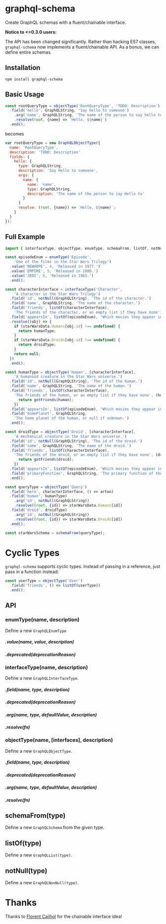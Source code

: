 graphql-schema
==============

Create GraphQL schemas with a fluent/chainable interface.

**Notice to <=0.3.0 users:**

The API has been changed significantly. Rather than hacking ES7 classes, `graphql-schema` now implements a fluent/chainable API. As a bonus, we can define entire schemas.

## Installation

    npm install graphql-schema

## Basic Usage

```js
const rootQueryType = objectType('RootQueryType', 'TODO: Description')
  .field('hello', GraphQLString, 'Say hello to someone')
    .arg('name', GraphQLString, 'The name of the person to say hello to')
    .resolve(root, {name} => `Hello, ${name}`)
  .end();
```

becomes

```js
var rootQueryType = new GraphQLObjectType({
  name: 'RootQueryType',
  description: 'TODO: Description'
  fields: {
    hello: {
      type: GraphQLString,
      description: 'Say Hello to someone',
      args: {
        name: {
          name: 'name',
          type: GraphQLString,
          description: 'The name of the person to say Hello to'
        }
      }
      resolve: (root, {name}) => `Hello, ${name}`;
    }
  }
});
```

## Full Example

```js
import { interfaceType, objectType, enumType, schemaFrom, listOf, notNull } from 'graphql-schema';

const episodeEnum = enumType('Episode',
    'One of the films in the Star Wars Trilogy')
  .value('NEWHOPE', 4, 'Released in 1977.')
  .value('EMPIRE', 5, 'Released in 1980.')
  .value('JEDI', 6, 'Released in 1983.')
  .end();

const characterInterface = interfaceType('Character',
    'A character in the Star Wars Trilogy')
  .field('id', notNull(GraphQLString), 'The id of the character.')
  .field('name', GraphQLString, 'The name of the character.')
  .field('friends', listOf(characterInterface),
    'The friends of the character, or an empty list if they have none')
  .field('appearsIn', listOf(episodeEnum), 'Which movies they appear in.')
  .resolve((obj) => {
    if (starWarsData.Humans[obj.id] !== undefined) {
      return humanType;
    }
    if (starWarsData.Droids[obj.id] !== undefined) {
      return droidType;
    }
    return null;
  })
  .end();

const humanType = objectType('Human', [characterInterface],
    'A humanoid creature in the Star Wars universe.')
  .field('id', notNull(GraphQLString), 'The id of the human.')
  .field('name', GraphQLString, 'The name of the human.')
  .field('friends', listOf(characterInterface),
    'The friends of the human, or an empty list if they have none', (human) => {
      return getFriends(human);
    })
  .field('appearsIn', listOf(episodeEnum), 'Which movies they appear in.')
  .field('homePlanet', GraphQLString,
    'The home planet of the human, or null if unknown.')
  .end();

const droidType = objectType('Droid', [characterInterface],
    'A mechanical creature in the Star Wars universe.')
  .field('id', notNull(GraphQLString), 'The id of the droid.')
  .field('name', GraphQLString, 'The name of the droid.')
  .field('friends', listOf(characterInterface),
    'The friends of the droid, or an empty list if they have none', (droid) => {
      return getFriends(droid);
    })
  .field('appearsIn', listOf(episodeEnum), 'Which movies they appear in.')
  .field('primaryFunction', GraphQLString, 'The primary function of the droid.')
  .end();

const queryType = objectType('Query')
  .field('hero', characterInterface, () => artoo)
  .field('human', humanType)
    .arg('id', notNull(GraphQLString))
    .resolve((root, {id}) => starWarsData.Humans[id])
  .field('droid', droidType)
    .arg('id', notNull(GraphQLString))
    .resolve((root, {id}) => starWarsData.Droids[id])
  .end();

const starWarsSchema = schemaFrom(queryType);
```

# Cyclic Types

`graphql-schema` supports cyclic types. Instead of passing in a reference, just pass in a function instead:

```js
const userType = objectType('User')
  .field('friends', () => listOf(userType))
  .end();
```

## API

### enumType(name, description)

Define a new `GraphQLEnumType`

##### .value(name, value, description)
##### .deprecated(deprecationReason)

### interfaceType(name, description)

Define a new `GraphQLInterfaceType`.

##### .field(name, type, description)
##### .deprecated(deprecationReason)
##### .arg(name, type, defaultValue, description)
##### .resolve(fn)

### objectType(name, [interfaces], description)

Define a new `GraphQLObjectType`.

##### .field(name, type, description)
##### .deprecated(deprecationReason)
##### .arg(name, type, defaultValue, description)
##### .resolve(fn)

## schemaFrom(type)

Define a new `GraphQLSchema` from the given type.

## listOf(type)

Define a new `GraphQLList(type)`.

## notNull(type)

Define a new `GraphQLNonNull(type)`.

# Thanks

Thanks to [Florent Cailhol](https://github.com/ooflorent) for the chainable interface idea!